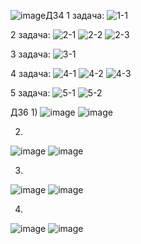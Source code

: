 ![image](https://github.com/user-attachments/assets/4a5ea4b9-5753-4af2-9843-06367a5eb3ef)ДЗ4
1 задача:
![1-1](https://github.com/user-attachments/assets/285d6df5-b7a4-4ef7-a447-c162248faa5a)

2 задача:
![2-1](https://github.com/user-attachments/assets/cf94751c-fc2f-47be-b962-5403d55d9744)
![2-2](https://github.com/user-attachments/assets/b4900d34-4942-42dc-b9a4-4cacc4cd67b9)
![2-3](https://github.com/user-attachments/assets/1db7244d-e2b1-4208-9d37-2ee24ca9d387)

3 задача:
![3-1](https://github.com/user-attachments/assets/f142644d-4ba8-4fe2-9b27-2710c7b63d8f)

4 задача:
![4-1](https://github.com/user-attachments/assets/1c300b00-14df-4a5e-8342-a3bb0e8e2d04)
![4-2](https://github.com/user-attachments/assets/60131931-38b6-4875-b09d-a356fdb9ec66)
![4-3](https://github.com/user-attachments/assets/1e1e620c-eef4-4cc0-9f4c-54afe9cd95d1)

5 задача:
![5-1](https://github.com/user-attachments/assets/0f35e9c4-8ff4-4fb4-815f-77c844db853a)
![5-2](https://github.com/user-attachments/assets/a4e63f4c-13cd-45db-a532-cfe07031a071)

ДЗ6
1)
![image](https://github.com/user-attachments/assets/fbd73209-4ad9-4b60-8a1a-786188d4684e)
![image](https://github.com/user-attachments/assets/67717df4-5aa2-45b5-ae7e-0c5853b2f95f)

2)
![image](https://github.com/user-attachments/assets/6d8afc93-c918-4b1e-928a-28df601108b7)
![image](https://github.com/user-attachments/assets/d8cd1920-3c4e-4288-827a-87440b323f8e)

3)
![image](https://github.com/user-attachments/assets/d6d0fb23-b18c-4bb0-8563-6d1039171675)
![image](https://github.com/user-attachments/assets/001147fa-c0e6-4ba1-8784-ace043e27a9e)

4)
![image](https://github.com/user-attachments/assets/27d14485-8422-4547-9e34-8e9021230378)
![image](https://github.com/user-attachments/assets/61555ec8-a653-4629-a91b-84c11f0b0016)
